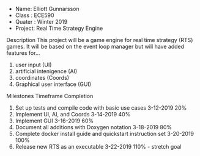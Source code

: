 - Name: Elliott Gunnarsson
- Class : ECE590
- Quater : Winter 2019
- Project: Real Time Strategy Engine

Description
This project will be a game engine for real time strategy (RTS) games. It will be based on the event loop manager but will have added features for...
1. user input (UI)
1. artificial intenigence (AI)
1. coordinates (Coords)
1. Graphical user interface (GUI)

Milestones                                                           Timeframe          Completion
1. Set up tests and compile code with basic use cases                3-12-2019          20%
1. Implement UI, AI, and Coords                                      3-14-2019          40%
1. Implement GUI                                                     3-16-2019          60%
1. Document all additions with Doxygen notation                      3-18-2019          80%
1. Complete docker install guide and quickstart instruction set      3-20-2019          100%
1. Release new RTS as an executable                                  3-22-2019          110% - stretch goal






